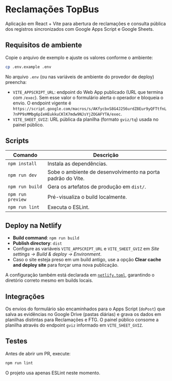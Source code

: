 # Reclamações TopBus

Aplicação em React + Vite para abertura de reclamações e consulta pública dos registros sincronizados com Google Apps Script e Google Sheets.

## Requisitos de ambiente

Copie o arquivo de exemplo e ajuste os valores conforme o ambiente:

```bash
cp .env.example .env
```

No arquivo `.env` (ou nas variáveis de ambiente do provedor de deploy) preencha:

- `VITE_APPSCRIPT_URL`: endpoint do Web App publicado (URL que termina com `/exec`). Sem esse valor o formulário alerta o operador e bloqueia o envio. O endpoint vigente é `https://script.google.com/macros/s/AKfycbxS8G4J256urdZ8Eur9yQFTtfnL7nPP9sMMbg6pIeHEukkuCKlK7mdw9NJsYjZOGAFYTA/exec`.
- `VITE_SHEET_GVIZ`: URL pública da planilha (formato `gviz/tq`) usada no painel público.

## Scripts

| Comando          | Descrição                     |
| ---------------- | ----------------------------- |
| `npm install`    | Instala as dependências.      |
| `npm run dev`    | Sobe o ambiente de desenvolvimento na porta padrão do Vite. |
| `npm run build`  | Gera os artefatos de produção em `dist/`. |
| `npm run preview`| Pré-visualiza o build localmente. |
| `npm run lint`   | Executa o ESLint.             |

## Deploy na Netlify

- **Build command**: `npm run build`
- **Publish directory**: `dist`
- Configure as variáveis `VITE_APPSCRIPT_URL` e `VITE_SHEET_GVIZ` em *Site settings → Build & deploy → Environment*.
- Caso o site esteja preso em um build antigo, use a opção **Clear cache and deploy site** para forçar uma nova publicação.

A configuração também está declarada em [`netlify.toml`](netlify.toml), garantindo o diretório correto mesmo em builds locais.

## Integrações

Os envios do formulário são encaminhados para o Apps Script (`doPost`) que salva as evidências no Google Drive (pastas diárias) e grava os dados em planilhas distintas para Reclamações e FTG. O painel público consome a planilha através do endpoint `gviz` informado em `VITE_SHEET_GVIZ`.

## Testes

Antes de abrir um PR, execute:

```bash
npm run lint
```

O projeto usa apenas ESLint neste momento.
